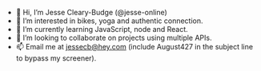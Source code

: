 - 👋 Hi, I’m Jesse Cleary-Budge (@jesse-online)
- 👀 I’m interested in bikes, yoga and authentic connection.
- 🌱 I’m currently learning JavaScript, node and React.
- 💞️ I’m looking to collaborate on projects using multiple APIs.
- 📫 Email me at jessecb@hey.com (include August427 in the subject line to bypass my screener).

<!---
jesse-online/jesse-online is a ✨ special ✨ repository because its `README.md` (this file) appears on your GitHub profile.
You can click the Preview link to take a look at your changes.
--->

